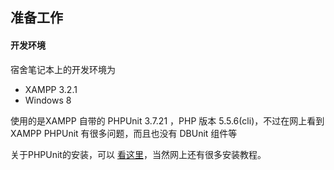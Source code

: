 ## 准备工作

#### 开发环境

宿舍笔记本上的开发环境为

* XAMPP 3.2.1
* Windows 8

使用的是XAMPP 自带的 PHPUnit 3.7.21 ，PHP 版本 5.5.6(cli)，不过在网上看到 XAMPP PHPUnit 有很多问题，而且也没有 DBUnit 组件等

关于PHPUnit的安装，可以 [看这里](http://blog.163.com/lvshutao@126/blog/static/1646374672013510113036447/)，当然网上还有很多安装教程。
